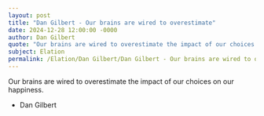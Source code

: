 ```yaml
---
layout: post
title: "Dan Gilbert - Our brains are wired to overestimate"
date: 2024-12-28 12:00:00 -0000
author: Dan Gilbert
quote: "Our brains are wired to overestimate the impact of our choices on our happiness."
subject: Elation
permalink: /Elation/Dan Gilbert/Dan Gilbert - Our brains are wired to overestimate
---
```


Our brains are wired to overestimate the impact of our choices on our happiness.

- Dan Gilbert
